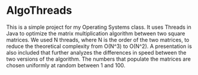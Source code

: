 # AlgoThreads
This is a simple project for my Operating Systems class. It uses Threads in Java to optimize the matrix multiplication algorithm between two square matrices. We used N threads, where N is the order of the two matrices,
to reduce the theoretical complexity from O(N^3) to O(N^2). A presentation is also included that further analyzes the differences in speed between the two versions of the algorithm. The numbers that populate the matrices are chosen uniformly at random between 1 and 100. 
